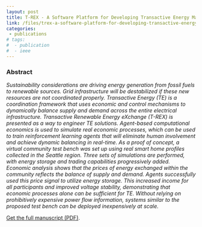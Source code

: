 ```yaml
---
layout: post
title: T-REX - A Software Platform for Developing Transactive Energy Markets
link: /files/trex-a-software-platform-for-developing-transactive-energy-markets/trex-a-software-platform-for-developing-transactive-energy-markets.pdf
categories:
 - publications
# tags:
#  - publication
#  - ieee
---
```

<!-- *This article is currently preprint* -->

### Abstract
*Sustainability considerations are driving energy generation from fossil fuels to renewable sources. Grid infrastructure will be destabilized if these new resources are not coordinated properly. Transactive Energy (TE) is a coordination framework that uses economic and control mechanisms to dynamically balance supply and demand across the entire electrical infrastructure. Transactive Renewable Energy eXchange (T-REX) is presented as a way to engineer TE solutions. Agent-based computational economics is used to simulate real economic processes, which can be used to train reinforcement learning agents that will eliminate human involvement and achieve dynamic balancing in real-time. As a proof of concept, a virtual community test bench was set up using real smart home profiles collected in the Seattle region. Three sets of simulations are performed, with energy storage and trading capabilities progressively added. Economic analysis shows that the prices of energy exchanged within the community reflects the balance of supply and demand. Agents successfully used this price signal to utilize energy storage. This increased income for all participants and improved voltage stability, demonstrating that economic processes alone can be sufficient for TE. Without relying on prohibitively expensive power flow information, systems similar to the proposed test bench can be deployed inexpensively at scale.*

[Get the full manuscript (PDF)](/files/trex-a-software-platform-for-developing-transactive-energy-markets/trex-a-software-platform-for-developing-transactive-energy-markets.pdf).
